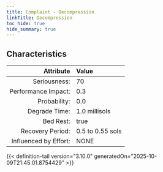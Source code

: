```yaml
---
title: Complaint - Decompression
linkTitle: Decompression
toc_hide: true
hide_summary: true
---
```

<!-- This is generated by the MarsSim HelpGenertor, do not edit. -->

## Characteristics

| Attribute      | Value |
|--------:|:------|
|Seriousness:|70|
|Performance Impact:|0.3|
|Probability:|0.0|
|Degrade Time:|1.0 millisols|
|Bed Rest:|true|
|Recovery Period:|0.5 to 0.55 sols|
|Influenced by Effort:|NONE|
 


{{< definition-tail version="3.10.0" generatedOn="2025-10-09T21:45:01.8754429" >}}

